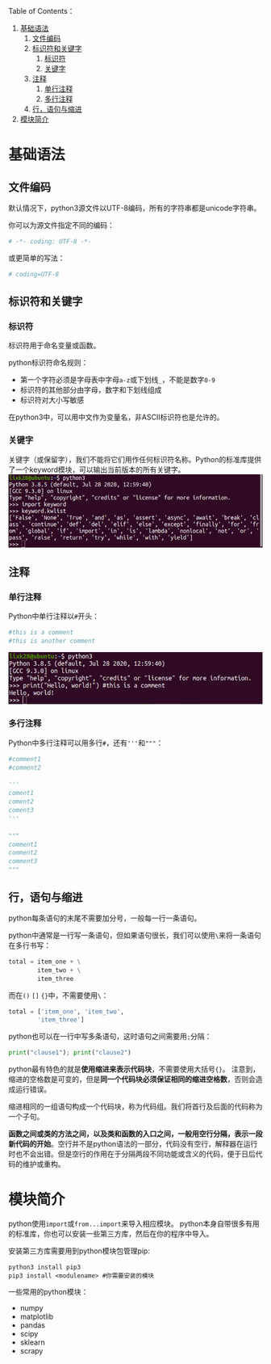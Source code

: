 Table of Contents：
1. [基础语法](#基础语法)
   1. [文件编码](#文件编码)
   2. [标识符和关键字](#标识符和关键字)
      1. [标识符](#标识符)
      2. [关键字](#关键字)
   3. [注释](#注释)
      1. [单行注释](#单行注释)
      2. [多行注释](#多行注释)
   4. [行，语句与缩进](#行语句与缩进)
2. [模块简介](#模块简介)


# 基础语法

## 文件编码

默认情况下，python3源文件以UTF-8编码，所有的字符串都是unicode字符串。

你可以为源文件指定不同的编码：
```python
# -*- coding: UTF-8 -*-
```
或更简单的写法：
```python
# coding=UTF-8
```

## 标识符和关键字

### 标识符
标识符用于命名变量或函数。

python标识符命名规则：
- 第一个字符必须是字母表中字母`a-z`或下划线`_`，不能是数字`0-9`
- 标识符的其他部分由字母，数字和下划线组成
- 标识符对大小写敏感

在python3中，可以用中文作为变量名，非ASCII标识符也是允许的。

### 关键字

关键字（或保留字），我们不能将它们用作任何标识符名称。Python的标准库提供了一个keyword模块，可以输出当前版本的所有关键字。
<img src=image/2021-02-11_13-47.png>

## 注释

### 单行注释

Python中单行注释以`#`开头：
```python
#this is a comment
#this is another comment
```
<img src=image/2021-02-11_13-51.png>

### 多行注释

Python中多行注释可以用多行`#`，还有`'''`和`"""`：
```python
#comment1
#comment2

'''
coment1
coment2
coment3
'''

"""
comment1
comment2
comment3
"""
```

## 行，语句与缩进

python每条语句的末尾不需要加分号，一般每一行一条语句。

python中通常是一行写一条语句，但如果语句很长，我们可以使用`\`来将一条语句在多行书写：
```python
total = item_one + \
        item_two + \
        item_three
```
而在`()` `[]` `{}`中，不需要使用`\`：
```python
total = ['item_one', 'item_two', 
        'item_three']
```

python也可以在一行中写多条语句，这时语句之间需要用`;`分隔：
```python
print("clause1"); print("clause2")
```

python最有特色的就是**使用缩进来表示代码块**，不需要使用大括号`{}`。
注意到，缩进的空格数是可变的，但是**同一个代码块必须保证相同的缩进空格数**，否则会造成运行错误。

缩进相同的一组语句构成一个代码块，称为代码组。我们将首行及后面的代码称为一个子句。

**函数之间或类的方法之间，以及类和函数的入口之间，一般用空行分隔，表示一段新代码的开始**。空行并不是python语法的一部分，代码没有空行，解释器在运行时也不会出错。但是空行的作用在于分隔两段不同功能或含义的代码，便于日后代码的维护或重构。

# 模块简介

python使用`import`或`from...import`来导入相应模块。
python本身自带很多有用的标准库，你也可以安装一些第三方库，然后在你的程序中导入。

安装第三方库需要用到python模块包管理pip:
```
python3 install pip3
pip3 install <modulename> #你需要安装的模块
```

一些常用的python模块：
- numpy
- matplotlib
- pandas
- scipy
- sklearn
- scrapy












